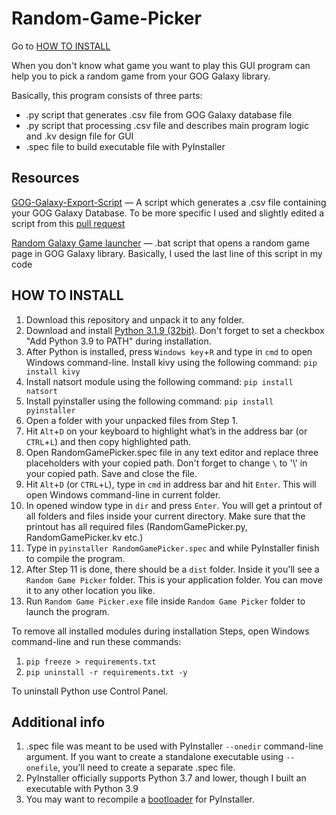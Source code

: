 # Random-Game-Picker

Go to [HOW TO INSTALL](#how-to-install)

When you don't know what game you want to play this GUI program can help you to pick a random game from your GOG Galaxy library.

Basically, this program consists of three parts:
* .py script that generates .csv file from GOG Galaxy database file
* .py script that processing .csv file and describes main program logic and .kv design file for GUI
* .spec file to build executable file with PyInstaller

## Resources
[GOG-Galaxy-Export-Script](https://github.com/AB1908/GOG-Galaxy-Export-Script) — A script which generates a .csv file containing your GOG Galaxy Database. To be more specific I used and slightly edited a script from this [pull request](https://github.com/AB1908/GOG-Galaxy-Export-Script/pull/38)

[Random Galaxy Game launcher](https://gist.github.com/maxwellainatchi/794d22c2c24f98d5dc8e6abc7ccc8a92#file-random-galaxy-game-bat) — .bat script that opens a random game page in GOG Galaxy library. Basically, I used the last line of this script in my code

## HOW TO INSTALL
1. Download this repository and unpack it to any folder. 
2. Download and install [Python 3.1.9 (32bit)](https://www.python.org/downloads/release/python-391/). Don't forget to set a checkbox "Add Python 3.9 to PATH" during installation.
3. After Python is installed, press `Windows key`+`R` and type in `cmd` to open Windows command-line. Install kivy using the following command: `pip install kivy`
4. Install natsort module using the following command: `pip install natsort`
5. Install pyinstaller using the following command: `pip install pyinstaller`
6. Open a folder with your unpacked files from Step 1.
7. Hit `Alt`+`D` on your keyboard to highlight what’s in the address bar (or `CTRL`+`L`) and then copy highlighted path.
8. Open RandomGamePicker.spec file in any text editor and replace three placeholders with your copied path. Don't forget to change `\` to '\\' in your copied path. Save and close the file.
9. Hit `Alt`+`D` (or `CTRL`+`L`), type in `cmd` in address bar and hit `Enter`. This will open Windows command-line in current folder.
10. In opened window type in `dir` and press `Enter`. You will get a printout of all folders and files inside your current directory. Make sure that the printout has all required files (RandomGamePicker.py, RandomGamePicker.kv etc.)
11. Type in `pyinstaller RandomGamePicker.spec` and while PyInstaller finish to compile the program.
12. After Step 11 is done, there should be a `dist` folder. Inside it you'll see a `Random Game Picker` folder. This is your application folder. You can move it to any other location you like.
13. Run `Random Game Picker.exe` file inside `Random Game Picker` folder to launch the program.

To remove all installed modules during installation Steps, open Windows command-line and run these commands:
1. `pip freeze > requirements.txt`
2. `pip uninstall -r requirements.txt -y`

To uninstall Python use Control Panel.

## Additional info
1. .spec file was meant to be used with PyInstaller `--onedir` command-line argument. If you want to create a standalone executable using `--onefile`, you'll need to create a separate .spec file.
2. PyInstaller officially supports Python 3.7 and lower, though I built an executable with Python 3.9
3. You may want to recompile a [bootloader](https://stackoverflow.com/a/52054580/10873426) for PyInstaller.
